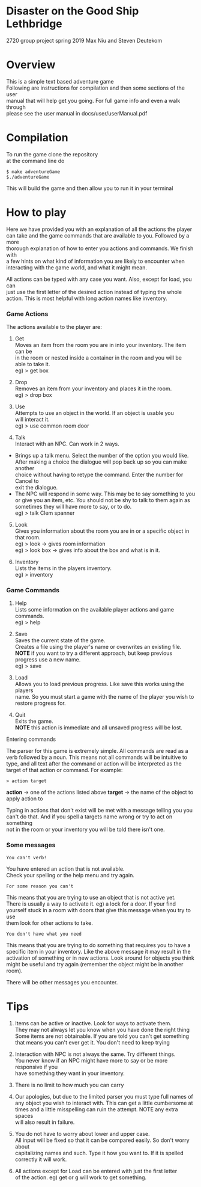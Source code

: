 # Disaster on the Good Ship Lethbridge

2720 group project
spring 2019
Max Niu and Steven Deutekom

# Overview

This is a simple text based adventure game  
Following are instructions for compilation and then some sections of the user  
manual that will help get you going. For full game info and even a walk through  
please see the user manual in docs/user/userManual.pdf

# Compilation

To run the game clone the repository  
at the command line do
```
$ make adventureGame
$./adventureGame
```  
This will build the game and then allow you to run it in your terminal

# How to play

Here we have provided you with an explanation of all the actions the player  
can take and the game commands that are available to you. Followed by a more   
thorough explanation of how to enter you actions and commands. We finish with  
a few hints on what kind of information you are likely to encounter when   
interacting with the game world, and what it might mean.

All actions can be typed with any case you want. Also, except for load, you can  
just use the first letter of the desired action instead of typing the whole   
action. This is most helpful with long action names like inventory.

### Game Actions

The actions available to the player are:
1.  Get    
Moves an item from the room you are in into your inventory. The item can be   
in the room or nested inside a container in the room and you will be   
able to take it.  
eg) > get box  
  
2.  Drop  
Removes an item from your inventory and places it in the room.  
eg) > drop box  
  
3. Use   
Attempts to use an object in the world. If an object is usable you  
will interact it.  
eg) > use common room door  
  
4. Talk   
Interact with an NPC. Can work in 2 ways.
 - Brings up a talk menu. Select the number of the option you would like.   
After making a choice the dialogue will pop back up so you can make another   
choice without having to retype the command. Enter the number for Cancel to   
exit the dialogue.  
 - The NPC will respond in some way. This may be to say something to you   
or give you an item, etc. You should not be shy to talk to them again as   
sometimes they will have more to say, or to do.  
eg) > talk Clem spanner  
5. Look  
Gives you information about the room you are in or a specific object in  
that room.  
eg) > look  → gives room information  
eg) > look box   → gives info about the box and what is in it.  

6. Inventory  
Lists the items in the players inventory.  
eg) > inventory  

### Game Commands
1. Help  
Lists some information on the available player actions and game commands.  
eg) > help   
  
2. Save  
Saves the current state of the game.  
Creates a file using the player's name or overwrites an existing file.  
**NOTE** if you want to try a different approach, but keep previous   
progress use a new name.  
eg) > save  
  
3. Load  
Allows you to load previous progress. Like save this works using the players  
name. So you must start a game with the name of the player you wish to   
restore progress for.  
  
4. Quit  
Exits the game.  
**NOTE** this action is immediate and all unsaved progress will be lost.  

Entering commands

The parser for this game is extremely simple. All commands are read as a verb followed by a noun. This means not all commands will be intuitive to type, and all text after the command or action will be interpreted as the target of that action or command. For example:
  
```
> action target
```
**action** → one of the actions listed above
**target** → the name of the object to apply action to
  
Typing in actions that don't exist will be met with a message telling you you  
can't do that. And if you spell a targets name wrong or try to act on something   
not in the room or your inventory you will be told there isn't one.  

### Some messages
```
You can't verb!
```
You have entered an action that is not available.   
Check your spelling or the help menu and try again.  
```
For some reason you can't
```
This means that you are trying to use an object that is not active yet.   
There is usually a way to activate it. eg) a lock for a door. If your find   
yourself stuck in a room with doors that give this message when you try to use   
them look for other actions to take.
```
You don't have what you need
```
This means that you are trying to do something that requires you to have a    
specific item in your inventory. Like the above message it may result in the   
activation of something or in new actions. Look around for objects you think   
might be useful and try again (remember the object might be in another room).  
  
There will be other messages you encounter.
  
# Tips
1. Items can be active or inactive. Look for ways to activate them.   
They may not always let you know when you have done the right thing
Some items are not obtainable. If you are told you can't get something that 
means you can't ever get it. You don't need to keep trying  

2. Interaction with NPC is not always the same. Try different things.   
You never know if an NPC might have more to say or be more responsive if you   
have something they want in your inventory.  

3. There is no limit to how much you can carry  

4. Our apologies, but due to the limited parser you must type full names of   
any object you wish to interact with. This can get a little cumbersome at   
times and a little misspelling can ruin the attempt. NOTE any extra spaces   
will also result in failure.  

5. You do not have to worry about lower and upper case.   
All input will be fixed so that it can be compared easily. So don't worry about   
capitalizing names and such. Type it how you want to. If it is spelled   
correctly it will work.  

6. All actions except for Load can be entered with just the first letter   
of the action. eg) get or g will work to get something.  